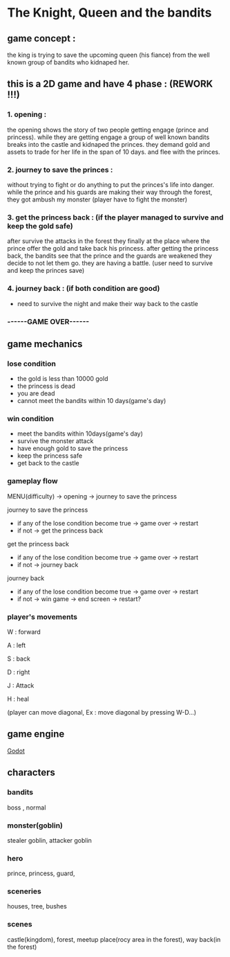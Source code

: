  # The Knight, Queen and the bandits


## game concept :


the king is trying to save the upcoming queen (his fiance) from the well known group of bandits who kidnaped her.


## this is a 2D game and have 4 phase :     (REWORK !!!)


### 1. opening : 


the opening shows the story of two people getting engage (prince and princess).
while they are getting engage a group of well known bandits breaks into the castle and kidnaped the princes.
they demand gold and assets to trade for her life in the span of 10 days. and flee with the princes.


### 2. journey to save the princes :


without trying to fight or do anything to put the princes's life into danger.
while the prince and his guards are making their way through the forest, they got ambush my monster (player have to fight the monster)


### 3. get the princess back :  (if the player managed to survive and keep the gold safe) 


after survive the attacks in the forest they finally at the place where the prince offer the gold and take back his princess.
after getting the princess back, the bandits see that the prince and the guards are weakened they decide to not let them go. 
they are having a battle. (user need to survive and keep the princes save)


### 4. journey back : (if both condition are good)


- need to survive the night and make their way back to the castle


### ------GAME OVER------


## game mechanics  


### lose condition 


- the gold is less than 10000 gold
- the princess is dead
- you are dead
- cannot meet the bandits within 10 days(game's day)


### win condition


- meet the bandits within 10days(game's day)
- survive the monster attack
- have enough gold to save the princess
- keep the princess safe
- get back to the castle


### gameplay flow


MENU(difficulty) ->  opening -> journey to save the princess 


journey to save the princess
- if any of the lose condition become true -> game over -> restart
- if not ->  get the princess back 


get the princess back 
- if any of the lose condition become true -> game over -> restart
- if not -> journey back 


journey back 
- if any of the lose condition become true -> game over -> restart
- if not -> win game -> end screen -> restart?


### player's movements


W : forward


A : left


S : back


D : right


J : Attack


H : heal


(player can move diagonal, Ex : move diagonal by pressing W-D...)


## game engine 


[Godot](https://godotengine.org/)


## characters 


### bandits


boss , normal


### monster(goblin) 


stealer goblin, attacker goblin


### hero 


prince, princess, guard, 


### sceneries 


houses, tree, bushes


### scenes


castle(kingdom), forest, meetup place(rocy area in the forest), way back(in the forest)



